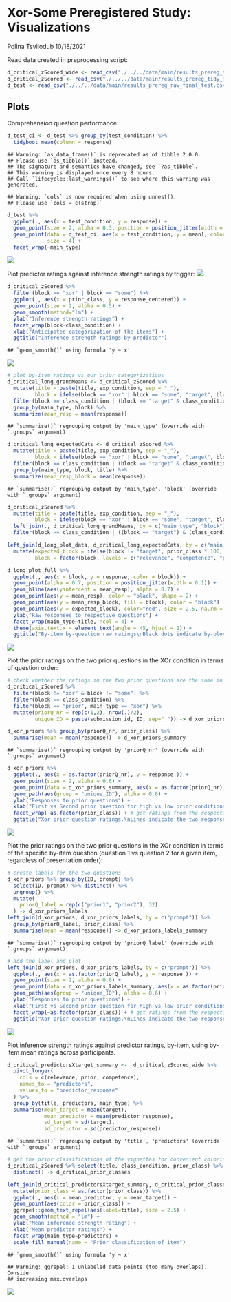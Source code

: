 Xor-Some Preregistered Study: Visualizations
================
Polina Tsvilodub
10/18/2021

Read data created in preprocessing script:

``` r
d_critical_zScored_wide <- read_csv("./../../data/main/results_prereg_tidy_final_zScored_wide.csv")
d_critical_zScored <- read_csv("./../../data/main/results_prereg_tidy_final_zScored_long.csv")
d_test <- read_csv("./../../data/main/results_prereg_raw_final_test.csv")
```

## Plots

Comprehension question performance:

``` r
d_test_ci <- d_test %>% group_by(test_condition) %>% 
  tidyboot_mean(column = response) 
```

    ## Warning: `as_data_frame()` is deprecated as of tibble 2.0.0.
    ## Please use `as_tibble()` instead.
    ## The signature and semantics have changed, see `?as_tibble`.
    ## This warning is displayed once every 8 hours.
    ## Call `lifecycle::last_warnings()` to see where this warning was generated.

    ## Warning: `cols` is now required when using unnest().
    ## Please use `cols = c(strap)`

``` r
d_test %>% 
  ggplot(., aes(x = test_condition, y = response)) +
  geom_point(size = 2, alpha = 0.3, position = position_jitter(width = 0.1)) +
  geom_point(data = d_test_ci, aes(x = test_condition, y = mean), color = "red", 
             size = 4) +
  facet_wrap(~main_type)
```

![](02_xor-some_prereg_plots_final_files/figure-gfm/unnamed-chunk-2-1.png)<!-- -->

Plot predictor ratings against inference strength ratings by trigger:
![](02_xor-some_prereg_plots_final_files/figure-gfm/unnamed-chunk-3-1.png)<!-- -->

``` r
d_critical_zScored %>% 
  filter(block == "xor" | block == "some") %>%
  ggplot(., aes(x = prior_class, y = response_centered)) +
  geom_point(size = 2, alpha = 0.5) +
  geom_smooth(method="lm") +
  ylab("Inference strength ratings") +
  facet_wrap(block~class_condition) +
  xlab("Anticipated categorization of the items") +
  ggtitle("Inference strength ratings by-predictor")
```

    ## `geom_smooth()` using formula 'y ~ x'

![](02_xor-some_prereg_plots_final_files/figure-gfm/unnamed-chunk-4-1.png)<!-- -->

``` r
# plot by-item ratings vs our prior categorizations
d_critical_long_grandMeans <- d_critical_zScored %>% 
  mutate(title = paste(title, exp_condition, sep = "_"),
         block = ifelse(block == "xor" | block == "some", "target", block)) %>%
  filter(block == class_condition | (block == "target" & class_condition == "relevance")) %>%
  group_by(main_type, block) %>% 
  summarize(mean_resp = mean(response))
```

    ## `summarise()` regrouping output by 'main_type' (override with `.groups` argument)

``` r
d_critical_long_expectedCats <- d_critical_zScored %>% 
  mutate(title = paste(title, exp_condition, sep = "_"),
         block = ifelse(block == "xor" | block == "some", "target", block)) %>%
  filter(block == class_condition | (block == "target" & class_condition == "relevance")) %>%
  group_by(main_type, block, title) %>% 
  summarize(mean_resp_block = mean(response))
```

    ## `summarise()` regrouping output by 'main_type', 'block' (override with `.groups` argument)

``` r
d_critical_zScored %>% 
  mutate(title = paste(title, exp_condition, sep = "_"),
         block = ifelse(block == "xor" | block == "some", "target", block)) %>%
  left_join(., d_critical_long_grandMeans, by = c("main_type", "block")) %>% 
  filter(block == class_condition | ((block == "target") & (class_condition == "relevance"))) -> d_long_plot_data

left_join(d_long_plot_data, d_critical_long_expectedCats, by = c("main_type", "block", "title")) %>% 
  mutate(expected_block = ifelse(block != "target", prior_class * 100, NA),
         block = factor(block, levels = c("relevance", "competence", "prior", "target"))) -> d_long_plot_full

d_long_plot_full %>%
  ggplot(., aes(x = block, y = response, color = block)) +
  geom_point(alpha = 0.7, position = position_jitter(width = 0.1)) +
  geom_hline(aes(yintercept = mean_resp), alpha = 0.7) +
  geom_point(aes(y = mean_resp), color = "black", shape = 2) +
  geom_point(aes(y = mean_resp_block, fill = block), color = "black") +
  geom_point(aes(y = expected_block), color="red", size = 2.5, na.rm = T) +
  ylab("Raw responses to respective questions") +
  facet_wrap(main_type~title, ncol = 4) +
  theme(axis.text.x = element_text(angle = 45, hjust = 1)) +
  ggtitle("By-item by-question raw ratings\nBlack dots indicate by-block means within-item, lines and triangles indicate grand by-block means\nRed dots indicate expected rating")
```

![](02_xor-some_prereg_plots_final_files/figure-gfm/unnamed-chunk-5-1.png)<!-- -->

Plot the prior ratings on the two prior questions in the XOr condition
in terms of question order:

``` r
# check whether the ratings in the two prior questions are the same in xor 
d_critical_zScored %>% 
  filter(block != "xor" & block != "some") %>%
  filter(block == class_condition) %>%
  filter(block == "prior", main_type == "xor") %>%
  mutate(priorQ_nr = rep(c(1,2), nrow(.)/2),
         unique_ID = paste(submission_id, ID, sep="_")) -> d_xor_priors

d_xor_priors %>% group_by(priorQ_nr, prior_class) %>%
  summarise(mean = mean(response)) -> d_xor_priors_summary
```

    ## `summarise()` regrouping output by 'priorQ_nr' (override with `.groups` argument)

``` r
d_xor_priors %>%
  ggplot(., aes(x = as.factor(priorQ_nr), y = response )) +
  geom_point(size = 2, alpha = 0.6) +
  geom_point(data = d_xor_priors_summary, aes(x = as.factor(priorQ_nr), y = mean), color = "red", size = 3) +
  geom_path(aes(group = "unique_ID"), alpha = 0.6) +
  ylab("Responses to prior questions") +
  xlab("First vs Second prior question for high vs low prior conditions") +
  facet_wrap(~as.factor(prior_class)) + # get ratings from the respective trials only 
  ggtitle("Xor prior question ratings.\nLines indicate the two responses provided by one participant for a specific item.")
```

![](02_xor-some_prereg_plots_final_files/figure-gfm/unnamed-chunk-6-1.png)<!-- -->

Plot the prior ratings on the two prior questions in the XOr condition
in terms of the specific by-item question (question 1 vs question 2 for
a given item, regardless of presentation order):

``` r
# create labels for the two questions
d_xor_priors %>% group_by(ID, prompt) %>%
  select(ID, prompt) %>% distinct() %>%
  ungroup() %>%
  mutate(
    priorQ_label = rep(c("prior1", "prior2"), 32)
  ) -> d_xor_priors_labels
left_join(d_xor_priors, d_xor_priors_labels, by = c("prompt")) %>%
  group_by(priorQ_label, prior_class) %>%
  summarise(mean = mean(response)) -> d_xor_priors_labels_summary
```

    ## `summarise()` regrouping output by 'priorQ_label' (override with `.groups` argument)

``` r
# add the label and plot
left_join(d_xor_priors, d_xor_priors_labels, by = c("prompt")) %>%
  ggplot(., aes(x = as.factor(priorQ_label), y = response )) +
  geom_point(size = 2, alpha = 0.6) +
  geom_point(data = d_xor_priors_labels_summary, aes(x = as.factor(priorQ_label), y = mean), color = "red", size = 3) +
  geom_path(aes(group = "unique_ID"), alpha = 0.6) +
  ylab("Responses to prior questions") +
  xlab("First vs Second prior question for high vs low prior conditions") +
  facet_wrap(~as.factor(prior_class)) + # get ratings from the respective trials only 
  ggtitle("Xor prior question ratings.\nLines indicate the two responses provided by one participant for a specific item.")
```

![](02_xor-some_prereg_plots_final_files/figure-gfm/unnamed-chunk-7-1.png)<!-- -->

Plot inference strength ratings against predictor ratings, by-item,
using by-item mean ratings across participants.

``` r
d_critical_predictorsXtarget_summary <-  d_critical_zScored_wide %>% 
  pivot_longer(
    cols = c(relevance, prior, competence),
    names_to = "predictors",
    values_to = "predictor_response"
  ) %>% 
  group_by(title, predictors, main_type) %>%
  summarise(mean_target = mean(target),
            mean_predictor = mean(predictor_response), 
            sd_target = sd(target),
            sd_predictor = sd(predictor_response))  
```

    ## `summarise()` regrouping output by 'title', 'predictors' (override with `.groups` argument)

``` r
# get the prior classifications of the vignettes for convenient coloring
d_critical_zScored %>% select(title, class_condition, prior_class) %>%
  distinct() -> d_critical_prior_classes

left_join(d_critical_predictorsXtarget_summary, d_critical_prior_classes, by = c("title", "predictors" = "class_condition")) %>%
  mutate(prior_class = as.factor(prior_class)) %>%
  ggplot(., aes(x = mean_predictor, y = mean_target)) +
  geom_point(aes(color = prior_class)) +
  ggrepel::geom_text_repel(aes(label=title), size = 2.5) +
  geom_smooth(method = "lm") +
  ylab("Mean inference strength rating") +
  xlab("Mean predictor ratings") + 
  facet_wrap(main_type~predictors) +
  scale_fill_manual(name = "Prior classification of item")
```

    ## `geom_smooth()` using formula 'y ~ x'

    ## Warning: ggrepel: 1 unlabeled data points (too many overlaps). Consider
    ## increasing max.overlaps

![](02_xor-some_prereg_plots_final_files/figure-gfm/unnamed-chunk-8-1.png)<!-- -->
